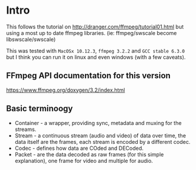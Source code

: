 # Intro

This follows the tutorial on http://dranger.com/ffmpeg/tutorial01.html but using a most up to date ffmpeg libraries. (ie: ffmpeg/swscale become libswscale/swscale)

This was tested with `MacOSx 10.12.3`, `ffmpeg 3.2.2` and `GCC stable 6.3.0` but I think you can run it on linux and even windows (with a few caveats).

## FFmpeg API documentation for this version

https://www.ffmpeg.org/doxygen/3.2/index.html

## Basic terminoogy

* Container - a wrapper, providing sync, metadata and muxing for the streams.
* Stream - a continuous stream (audio and video) of data over time, the data itself are the frames, each stream is encoded by a different codec.
* Codec - defines how data are COded and DECoded.
* Packet - are the data decoded as raw frames (for this simple explanation), one frame for video and multiple for audio.
